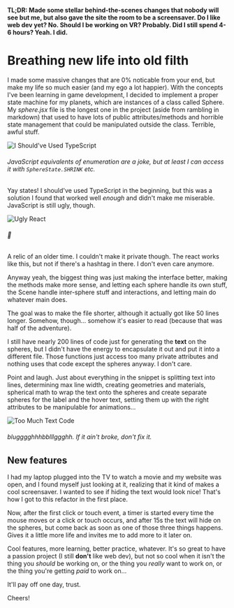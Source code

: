 **TL;DR: Made some stellar behind-the-scenes changes that nobody will see but me, but also gave the site the room to be a screensaver. Do I like web dev yet? No. Should I be working on VR? Probably. Did I still spend 4-6 hours? Yeah. I did.**

# Breathing new life into old filth

I made some massive changes that are 0% noticable from your end, but make my life so much easier (and my ego a lot happier). With the concepts I've been learning in game development, I decided to implement a proper state machine for my planets, which are instances of a class called Sphere. My *sphere.jsx* file is the longest one in the project (aside from rambling in markdown) that used to have lots of public attributes/methods and horrible state management that could be manipulated outside the class. Terrible, awful stuff.

![I Should've Used TypeScript](/images/activity/06-12-2025/shouldve-used-ts.webp)
###### JavaScript equivalents of enumeration are a joke, but at least I can access it with `SphereState.SHRINK` etc.

Yay states! I should've used TypeScript in the beginning, but this was a solution I found that worked well *enough* and didn't make me miserable. JavaScript is still ugly, though.

![Ugly React](/images/activity/06-12-2025/ugly-react.webp)
###### 👀

A relic of an older time. I couldn't make it private though. The react works like this, but not if there's a hashtag in there. I don't even care anymore.

Anyway yeah, the biggest thing was just making the interface better, making the methods make more sense, and letting each sphere handle its own stuff, the Scene handle inter-sphere stuff and interactions, and letting main do whatever main does.

The goal was to make the file shorter, although it actually got like 50 lines longer. Somehow, though... somehow it's easier to read (because that was half of the adventure).

I still have nearly 200 lines of code just for generating the **text** on the spheres, but I didn't have the energy to encapsulate it out and put it into a different file. Those functions just access too many private attributes and nothing uses that code except the spheres anyway. I don't care.

Point and laugh. Just about everything in the snippet is splitting text into lines, determining max line width, creating geometries and materials, spherical math to wrap the text onto the spheres and create separate spheres for the label and the hover text, setting them up with the right attributes to be manipulable for animations...

![Too Much Text Code](/images/activity/06-12-2025/code-for-text-spheres.webp)
###### blugggghhhbblllggghh. If it ain't broke, don't fix it.

## New features

I had my laptop plugged into the TV to watch a movie and my website was open, and I found myself just looking at it, realizing that it kind of makes a cool screensaver. I wanted to see if hiding the text would look nice! That's how I got to this refactor in the first place.

Now, after the first click or touch event, a timer is started every time the mouse moves or a click or touch occurs, and after 15s the text will hide on the spheres, but come back as soon as one of those three things happens. Gives it a little more life and invites me to add more to it later on.

Cool features, more learning, better practice, whatever. It's so great to have a passion project (I still **don't** like web dev), but not so cool when it isn't the thing you *should* be working on, or the thing you *really* want to work on, or the thing you're getting *paid* to work on...

It'll pay off one day, trust.

Cheers!
